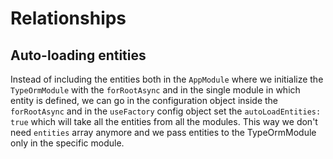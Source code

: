 # Relationships

## Auto-loading entities

Instead of including the entities both in the `AppModule` where we initialize the `TypeOrmModule` with the `forRootAsync` and in the single module in which entity is defined, we can go in the configuration object inside the `forRootAsync` and in the `useFactory` config object set the `autoLoadEntities: true` which will take all the entities from all the modules. This way we don't need `entities` array anymore and we pass entities to the TypeOrmModule only in the specific module.
